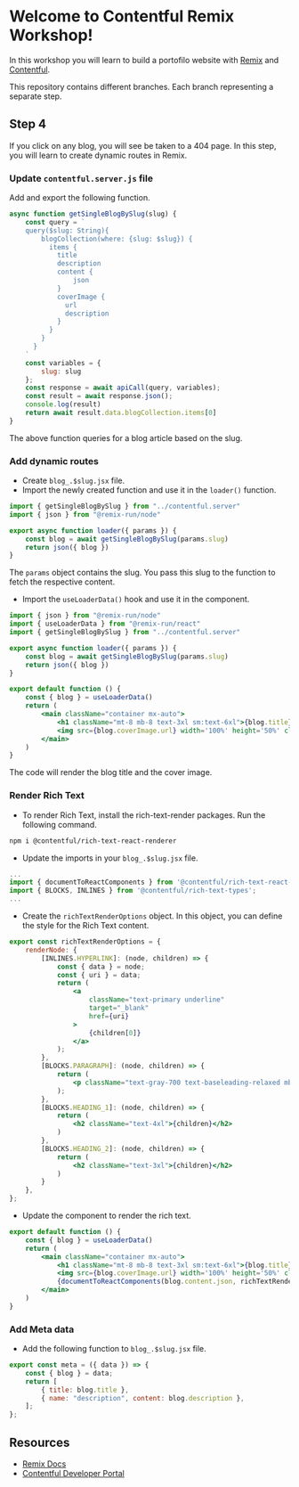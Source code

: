 # Welcome to Contentful Remix Workshop!

In this workshop you will learn to build a portofilo website with [Remix](https://remix.run) and [Contentful](https://contentful.com).

This repository contains different branches. Each branch representing a separate step.

## Step 4

If you click on any blog, you will see be taken to a 404 page. In this step, you will learn to create dynamic routes in Remix.

### Update `contentful.server.js` file

Add and export the following function.
```js
async function getSingleBlogBySlug(slug) {
    const query = `
    query($slug: String){
        blogCollection(where: {slug: $slug}) {
          items {
            title
            description
            content {
                json
            }
            coverImage {
              url
              description
            }
          }
        }
      }
    `
    const variables = {
        slug: slug
    };
    const response = await apiCall(query, variables);
    const result = await response.json();
    console.log(result)
    return await result.data.blogCollection.items[0]
}
```

The above function queries for a blog article based on the slug.

### Add dynamic routes

- Create `blog_.$slug.jsx` file.
- Import the newly created function and use it in the `loader()` function.
```jsx
import { getSingleBlogBySlug } from "../contentful.server"
import { json } from "@remix-run/node"

export async function loader({ params }) {
    const blog = await getSingleBlogBySlug(params.slug)
    return json({ blog })
}
```
The `params` object contains the slug. You pass this slug to the function to fetch the respective content.
- Import the `useLoaderData()` hook and use it in the component.
```jsx
import { json } from "@remix-run/node"
import { useLoaderData } from "@remix-run/react"
import { getSingleBlogBySlug } from "../contentful.server"

export async function loader({ params }) {
    const blog = await getSingleBlogBySlug(params.slug)
    return json({ blog })
}

export default function () {
    const { blog } = useLoaderData()
    return (
        <main className="container mx-auto">
            <h1 className="mt-8 mb-8 text-3xl sm:text-6xl">{blog.title}</h1>
            <img src={blog.coverImage.url} width='100%' height='50%' className="mb-8" alt={blog.coverImage.description} />
        </main>
    )
}
```

The code will render the blog title and the cover image.

### Render Rich Text

- To render Rich Text, install the rich-text-render packages. Run the following command.
```sh
npm i @contentful/rich-text-react-renderer
```
- Update the imports in your `blog_.$slug.jsx` file.
```jsx
...
import { documentToReactComponents } from '@contentful/rich-text-react-renderer';
import { BLOCKS, INLINES } from '@contentful/rich-text-types';
...
```

- Create the `richTextRenderOptions` object. In this object, you can define the style for the Rich Text content.
```jsx
export const richTextRenderOptions = {
    renderNode: {
        [INLINES.HYPERLINK]: (node, children) => {
            const { data } = node;
            const { uri } = data;
            return (
                <a
                    className="text-primary underline"
                    target="_blank"
                    href={uri}
                >
                    {children[0]}
                </a>
            );
        },
        [BLOCKS.PARAGRAPH]: (node, children) => {
            return (
                <p className="text-gray-700 text-baseleading-relaxed mb-4 text-justify">{children}</p>
            );
        },
        [BLOCKS.HEADING_1]: (node, children) => {
            return (
                <h2 className="text-4xl">{children}</h2>
            )
        },
        [BLOCKS.HEADING_2]: (node, children) => {
            return (
                <h2 className="text-3xl">{children}</h2>
            )
        }
    },
};
```

- Update the component to render the rich text.
```jsx
export default function () {
    const { blog } = useLoaderData()
    return (
        <main className="container mx-auto">
            <h1 className="mt-8 mb-8 text-3xl sm:text-6xl">{blog.title}</h1>
            <img src={blog.coverImage.url} width='100%' height='50%' className="mb-8" alt={blog.coverImage.description} />
            {documentToReactComponents(blog.content.json, richTextRenderOptions)}
        </main>
    )
}
```

### Add Meta data

- Add the following function to `blog_.$slug.jsx` file.
```jsx
export const meta = ({ data }) => {
    const { blog } = data;
    return [
        { title: blog.title },
        { name: "description", content: blog.description },
    ];
};
```


## Resources

- [Remix Docs](https://remix.run/docs)
- [Contentful Developer Portal](https://www.contentful.com/developers/)
